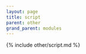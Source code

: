 ```yaml
---
layout: page
title: script
parent: other
grand_parent: modules
---
```


{% include other/script.md %}
